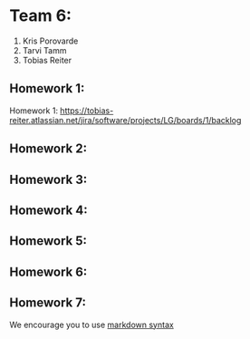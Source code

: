 # Team 6:
1. Kris Porovarde
2. Tarvi Tamm
3. Tobias Reiter

## Homework 1:
Homework 1: https://tobias-reiter.atlassian.net/jira/software/projects/LG/boards/1/backlog  

## Homework 2:
<Links to the solution>

## Homework 3:
<Links to the solution>

## Homework 4:
<Links to the solution>

## Homework 5:
<Links to the solution>

## Homework 6:
<Links to the solution>

## Homework 7:
<Links to the solution>

We encourage you to use [markdown syntax](https://confluence.atlassian.com/bitbucketserver/markdown-syntax-guide-776639995.html)
